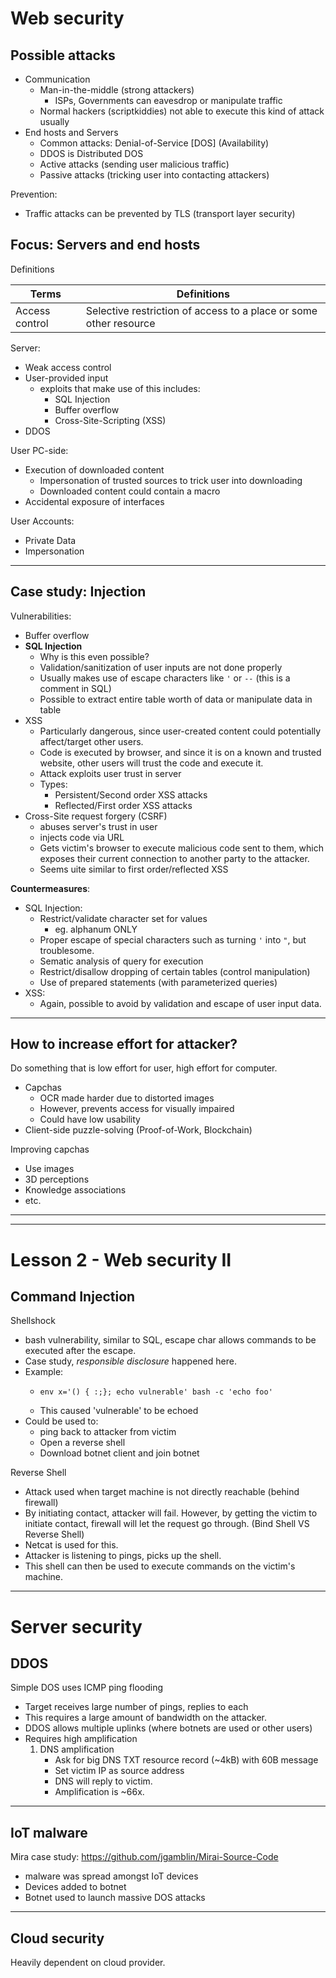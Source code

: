 # Web security

Possible attacks
---
- Communication
    - Man-in-the-middle (strong attackers)
        - ISPs, Governments can eavesdrop or manipulate traffic
    - Normal hackers (scriptkiddies) not able to execute this kind of attack usually
- End hosts and Servers
    - Common attacks: Denial-of-Service [DOS] (Availability)
    - DDOS is Distributed DOS
    - Active attacks (sending user malicious traffic)
    - Passive attacks (tricking user into contacting attackers)

Prevention:
- Traffic attacks can be prevented by TLS (transport layer security)

Focus: Servers and end hosts
---
Definitions

| Terms | Definitions |
| --- | --- |
| Access control | Selective restriction of access to a place or some other resource |


Server:
- Weak access control 
- User-provided input
    - exploits that make use of this includes:
        - SQL Injection
        - Buffer overflow
        - Cross-Site-Scripting (XSS)
- DDOS

User PC-side:
- Execution of downloaded content
    - Impersonation of trusted sources to trick user into downloading
    - Downloaded content could contain a macro
- Accidental exposure of interfaces

User Accounts:
- Private Data
- Impersonation

---

Case study: Injection
---
Vulnerabilities:
- Buffer overflow
- **SQL Injection**
    - Why is this even possible?
    - Validation/sanitization of user inputs are not done properly
    - Usually makes use of escape characters like `'` or `--` (this is a comment in SQL)
    - Possible to extract entire table worth of data or manipulate data in table
- XSS
    - Particularly dangerous, since user-created content could potentially affect/target other users.
    - Code is executed by browser, and since it is on a known and trusted website, other users will trust the code and execute it.
    - Attack exploits user trust in server
    - Types:
        - Persistent/Second order XSS attacks
        - Reflected/First order XSS attacks
- Cross-Site request forgery (CSRF)
    - abuses server's trust in user
    - injects code via URL
    - Gets victim's browser to execute malicious code sent to them, which exposes their current connection to another party to the attacker. 
    - Seems uite similar to first order/reflected XSS

**Countermeasures**:
- SQL Injection:
    - Restrict/validate character set for values
        - eg. alphanum ONLY
    - Proper escape of special characters such as turning `'` into `"`, but troublesome.
    - Sematic analysis of query for execution
    - Restrict/disallow dropping of certain tables (control manipulation)
    - Use of prepared statements (with parameterized queries)
- XSS:
    - Again, possible to avoid by validation and escape of user input data.

---

How to increase effort for attacker?
---
Do something that is low effort for user, high effort for computer.
- Capchas
    - OCR made harder due to distorted images
    - However, prevents access for visually impaired
    - Could have low usability
- Client-side puzzle-solving (Proof-of-Work, Blockchain)


Improving capchas
- Use images
- 3D perceptions
- Knowledge associations
- etc.

---
---

# Lesson 2 - Web security II

Command Injection
---
Shellshock
- bash vulnerability, similar to SQL, escape char allows commands to be executed after the escape.
- Case study, *responsible disclosure* happened here.
- Example:
    -   ```
        env x='() { :;}; echo vulnerable' bash -c 'echo foo'
        ```
    - This caused 'vulnerable' to be echoed
- Could be used to:
    - ping back to attacker from victim
    - Open a reverse shell 
    - Download botnet client and join botnet

Reverse Shell
- Attack used when target machine is not directly reachable (behind firewall)
- By initiating contact, attacker will fail. However, by getting the victim to initiate contact, firewall will let the request go through. (Bind Shell VS Reverse Shell)
- Netcat is used for this.
- Attacker is listening to pings, picks up the shell.
- This shell can then be used to execute commands on the victim's machine.

---

# Server security

DDOS
---
Simple DOS uses ICMP ping flooding
- Target receives large number of pings, replies to each
- This requires a large amount of bandwidth on the attacker.
- DDOS allows multiple uplinks (where botnets are used or other users)
- Requires high amplification 
    1. DNS amplification
        - Ask for big DNS TXT resource record (~4kB) with 60B message
        - Set victim IP as source address
        - DNS will reply to victim.
        - Amplification is ~66x.

---

IoT malware
---
Mira case study: https://github.com/jgamblin/Mirai-Source-Code
- malware was spread amongst IoT devices
- Devices added to botnet
- Botnet used to launch massive DOS attacks

---

Cloud security
---
Heavily dependent on cloud provider.